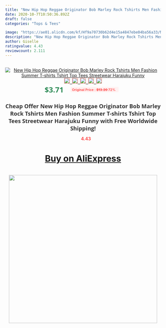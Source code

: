 ```yaml
---
title: "New Hip Hop Reggae Originator Bob Marley Rock Tshirts Men Fashion Summer T-shirts Tshirt Top Tees Streetwear Harajuku Funny"
date: 2020-10-7T10:50:36.892Z
draft: false
categories: "Tops & Tees"

image: "https://ae01.alicdn.com/kf/Hf9a70730b62d4e15a4847ebe04ba56a33/New-Hip-Hop-Reggae-Originator-Bob-Marley-Rock-Tshirts-Men-Fashion-Summer-T-shirts-Tshirt-Top.jpg"
description: "New Hip Hop Reggae Originator Bob Marley Rock Tshirts Men Fashion Summer T-shirts Tshirt Top Tees Streetwear Harajuku Funny"
author: Giselle
ratingvalue: 4.43
reviewcount: 2.111
---
```

<br>
<div style="text-align: center;">
<a href="https://s.click.aliexpress.com/e/_ALghfP" target="_blank" rel="nofollow noopener noreferrer"><img alt="New Hip Hop Reggae Originator Bob Marley Rock Tshirts Men Fashion Summer T-shirts Tshirt Top Tees Streetwear Harajuku Funny" class="magnifier-image" src="https://ae01.alicdn.com/kf/Hf9a70730b62d4e15a4847ebe04ba56a33/New-Hip-Hop-Reggae-Originator-Bob-Marley-Rock-Tshirts-Men-Fashion-Summer-T-shirts-Tshirt-Top.jpg_640x640.jpg">
<br>
<img style="border:1px solid salmon" src="https://ae01.alicdn.com/kf/Hf9a70730b62d4e15a4847ebe04ba56a33/New-Hip-Hop-Reggae-Originator-Bob-Marley-Rock-Tshirts-Men-Fashion-Summer-T-shirts-Tshirt-Top.jpg_120x120.jpg">&nbsp;&nbsp;<img style="border:1px solid salmon" src="https://ae01.alicdn.com/kf/H1588e505d7134b96af283b3251650948C/New-Hip-Hop-Reggae-Originator-Bob-Marley-Rock-Tshirts-Men-Fashion-Summer-T-shirts-Tshirt-Top.jpg_120x120.jpg">&nbsp;&nbsp;<img style="border:1px solid salmon" src="https://ae01.alicdn.com/kf/H02bd80b78db849eba699bfd666169d3eJ/New-Hip-Hop-Reggae-Originator-Bob-Marley-Rock-Tshirts-Men-Fashion-Summer-T-shirts-Tshirt-Top.jpg_120x120.jpg">&nbsp;&nbsp;<img style="border:1px solid salmon" src="https://ae01.alicdn.com/kf/H9199c124c7e04be7bde716943525c5735/New-Hip-Hop-Reggae-Originator-Bob-Marley-Rock-Tshirts-Men-Fashion-Summer-T-shirts-Tshirt-Top.jpg_120x120.jpg">&nbsp;&nbsp;<img style="border:1px solid salmon" src="https://ae01.alicdn.com/kf/Hfac8e01a1767469b9c3687322f6146e9e/New-Hip-Hop-Reggae-Originator-Bob-Marley-Rock-Tshirts-Men-Fashion-Summer-T-shirts-Tshirt-Top.jpg_120x120.jpg"></a></div><br0>
<div style="text-align: center;"><span style="background-color: white; border: 0px; box-sizing: border-box; color: seagreen; display: inline-block; font-family: &quot;open sans&quot; , &quot;arial&quot; , &quot;helvetica&quot; , sans-serif , &quot;heiti&quot;; font-size: 24px; font-stretch: inherit; font-weight: 700; line-height: inherit; margin: 0px 10px 0px 0px; padding: 0px; vertical-align: middle;">$3.71 </span>
<span style="background: rgb(255 , 241 , 241); border-radius: 3px; border: 0px; box-sizing: border-box; color: #ff4747; display: inline-block; font-family: inherit; font-size: 12px; font-stretch: inherit; font-style: inherit; font-variant: inherit; font-weight: 600; line-height: inherit; margin: 0px; padding: 2px 5px; transform: scale(0.9); vertical-align: middle;">Original Price : <b style="text-decoration: line-through;">$13.26 </b> 72%&nbsp;&nbsp;</span></div>
<h1 style="color: #333333; display: inline-block; font-family: &quot;open sans&quot; , &quot;arial&quot; , &quot;helvetica&quot; , sans-serif , &quot;heiti&quot;; font-size: 18px; font-stretch: inherit; font-weight: 700; text-align: center;">Cheap Offer New Hip Hop Reggae Originator Bob Marley Rock Tshirts Men Fashion Summer T-shirts Tshirt Top Tees Streetwear Harajuku Funny with Free Worldwide Shipping!</h1>
<div style="color: #ff4747; text-align: center;">
<img src="https://4.bp.blogspot.com/-M0ZcTcb-5uY/XleCXlxnR4I/AAAAAAAAAEc/OrjgMkXV1oMQFaCRZj5HQwOCBcu3w1FegCPcBGAYYCw/s1600/star.png" style="height: 15px;">&nbsp;<b>4.43</b></div>
<div class="button_cont" align="center"><a class="buynow_a" href="https://s.click.aliexpress.com/e/_ALghfP" target="_blank" rel="nofollow noopener noreferrer"><H1>Buy on AliExpress</H1></a></div><br>
<div class="separator" style="clear: both; text-align: center;">
<img src="https://lh3.googleusercontent.com/-pTy5HemUv9M/XlePHvY0dAI/AAAAAAAAAE4/0nX5iRUoIWY8eMW9Dpxeirr157OZliDIgCLcBGAsYHQ/s1600/badge.gif" width="480">
</div>
